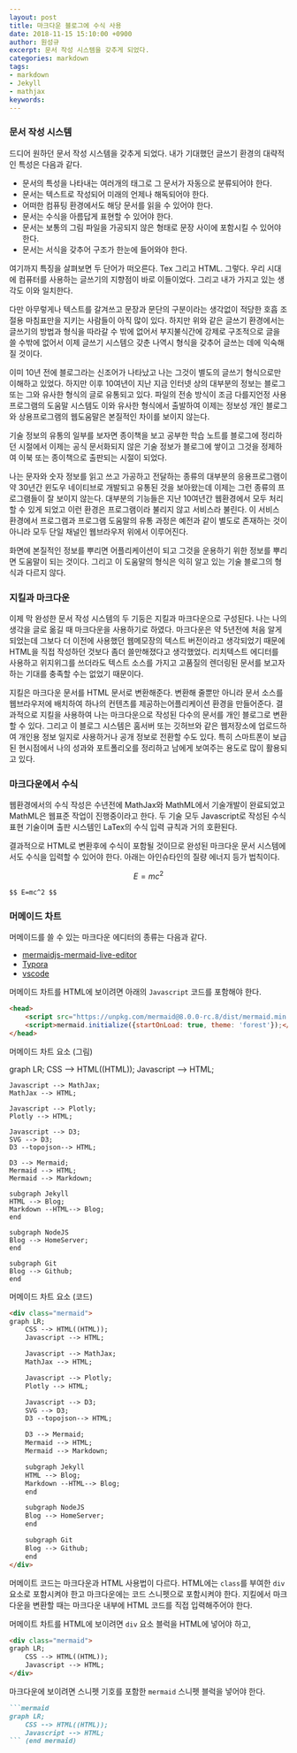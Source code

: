 ```yaml
---
layout: post
title: 마크다운 블로그에 수식 사용
date: 2018-11-15 15:10:00 +0900
author: 원성규
excerpt: 문서 작성 시스템을 갖추게 되었다.
categories: markdown
tags:
- markdown
- Jekyll
- mathjax
keywords:
---
```


### 문서 작성 시스템

드디어 원하던 문서 작성 시스템을 갖추게 되었다. 내가 기대했던 글쓰기 환경의 대략적인 특성은 다음과 같다.

- 문서의 특성을 나타내는 여러개의 태그로 그 문서가 자동으로 분류되어야 한다.
- 문서는 텍스트로 작성되어 미래의 언제나 해독되어야 한다.
- 어떠한 컴퓨팅 환경에서도 해당 문서를 읽을 수 있어야 한다.
- 문서는 수식을 아름답게 표현할 수 있어야 한다.
- 문서는 보통의 그림 파일을 가공되지 않은 형태로 문장 사이에 포함시킬 수 있어야 한다.
- 문서는 서식을 갖추어 구조가 한눈에 들어와야 한다.

여기까지 특징을 살펴보면 두 단어가 떠오른다. Tex 그리고 HTML. 그렇다. 우리 시대에 컴퓨터를 사용하는 글쓰기의 지향점이 바로 이들이었다. 그리고 내가 가지고 있는 생각도 이와 일치한다.

다만 아무렇게나 텍스트를 갈겨쓰고 문장과 문단의 구분이라는 생각없이 적당한 호흡 조절용 마침표만을 지키는 사람들이 아직 많이 있다. 하지만 위와 같은 글쓰기 환경에서는 글쓰기의 방법과 형식을 따라갈 수 밖에 없어서 부지불식간에 강제로 구조적으로 글을 쓸 수밖에 없어서 이제 글쓰기 시스템으 갖춘 나역시 형식을 갖추어 글쓰는 데에 익숙해질 것이다.

이미 10년 전에 블로그라는 신조어가 나타났고 나는 그것이 별도의 글쓰기 형식으로만 이해하고 있었다. 하지만 이후 10여년이 지난 지금 인터넷 상의 대부분의 정보는 블로그 또는 그와 유사한 형식의 글로 유통되고 있다. 파일의 전송 방식이 조금 다를지언정 사용프로그램의 도움말 시스템도 이와 유사한 형식에서 출발하여 이제는 정보성 개인 블로그와 상용프로그램의 웹도움말은 본질적인 차이를 보이지 않는다.

기술 정보의 유통의 일부를 보자면 종이책을 보고 공부한 학습 노트를 블로그에 정리하던 시절에서 이제는 공식 문서화되지 않은 기술 정보가 블로그에 쌓이고 그것을 정제하여 이북 또는 종이책으로 출판되는 시절이 되었다.

나는 문자와 숫자 정보를 읽고 쓰고 가공하고 전달하는 종류의 대부분의 응용프로그램이 약 30년간 윈도우 네이티브로 개발되고 유통된 것을 보아왔는데 이제는 그런 종류의 프로그램들이 잘 보이지 않는다. 대부분의 기능들은 지난 10여년간 웹환경에서 모두 처리할 수 있게 되었고 이런 환경은 프로그램이라 불리지 않고 서비스라 불린다. 이 서비스 환경에서 프로그램과 프로그램 도움말의 유통 과정은 예전과 같이 별도로 존재하는 것이 아니라 모두 단일 채널인 웹브라우저 위에서 이루어진다.

화면에 본질적인 정보를 뿌리면 어플리케이션이 되고 그것을 운용하기 위한 정보를 뿌리면 도움말이 되는 것이다. 그리고 이 도움말의 형식은 익히 알고 있는 기술 블로그의 형식과 다르지 않다.

### 지킬과 마크다운

이제 막 완성한 문서 작성 시스템의 두 기둥은 지킬과 마크다운으로 구성된다. 나는 나의 생각을 글로 옮길 때 마크다운을 사용하기로 하였다. 마크다운은 약 5년전에 처음 알게 되었는데 그보다 더 이전에 사용했던 웹메모장의 텍스트 버전이라고 생각되었기 때문에 HTML을 직접 작성하던 것보다 좀더 쓸만해졌다고 생각했었다. 리치텍스트 에디터를 사용하고 위지위그를 쓰더라도 텍스트 소스를 가지고 고품질의 렌더링된 문서를 보고자 하는 기대를 충족할 수는 없었기 때문이다.

지킬은 마크다운 문서를 HTML 문서로 변환해준다. 변환해 줄뿐만 아니라 문서 소스를 웹브라우저에 배치하여 하나의 컨텐츠를 제공하는어플리케이션 환경을 만들어준다. 결과적으로 지킬을 사용하여 나는 마크다운으로 작성된 다수의 문서를 개인 블로그로 변환할 수 있다. 그리고 이 블로그 시스템은 홈서버 또는 깃허브와 같은 웹저장소에 업로드하여 개인용 정보 일지로 사용하거나 공개 정보로 전환할 수도 있다. 특히 스마트폰이 보급된 현시점에서 나의 성과와 포트폴리오를 정리하고 남에게 보여주는 용도로 많이 활용되고 있다.

### 마크다운에서 수식

웹환경에서의 수식 작성은 수년전에 MathJax와 MathML에서 기술개발이 완료되었고 MathML은 웹표준 작업이 진행중이라고 한다. 두 기술 모두 Javascript로 작성된 수식 표현 기술이며 출판 시스템인 LaTex의 수식 입력 규칙과 거의 호환된다.

결과적으로 HTML로 변환후에 수식이 포함될 것이므로 완성된 마크다운 문서 시스템에서도 수식을 입력할 수 있어야 한다. 아래는 아인슈타인의 질량 에너지 등가 법칙이다.

$$ E=mc^2 $$

```mathjax
$$ E=mc^2 $$
```

### 머메이드 차트

머메이드를 쓸 수 있는 마크다운 에디터의 종류는 다음과 같다.
- [mermaidjs-mermaid-live-editor](https://github.com/mermaidjs/mermaid-live-editor)
- [Typora](https://typora.io/)
- [vscode](https://code.visualstudio.com/)

머메이드 차트를 HTML에 보이려면 아래의 `Javascript` 코드를 포함해야 한다.

```html
<head>
    <script src="https://unpkg.com/mermaid@8.0.0-rc.8/dist/mermaid.min.js"></script>
    <script>mermaid.initialize({startOnLoad: true, theme: 'forest'});</script>
</head>
```

머메이드 차트 요소 (그림)

<div class="mermaid">
graph LR;
    CSS --> HTML((HTML));
    Javascript --> HTML;

    Javascript --> MathJax;
    MathJax --> HTML;

    Javascript --> Plotly;
    Plotly --> HTML;

    Javascript --> D3;
    SVG --> D3;
    D3 --topojson--> HTML;

    D3 --> Mermaid;
    Mermaid --> HTML;
    Mermaid --> Markdown;

    subgraph Jekyll
    HTML --> Blog;
    Markdown --HTML--> Blog;
    end

    subgraph NodeJS
    Blog --> HomeServer;
    end

    subgraph Git
    Blog --> Github;
    end
</div>

머메이드 차트 요소 (코드)

```html
<div class="mermaid">
graph LR;
    CSS --> HTML((HTML));
    Javascript --> HTML;

    Javascript --> MathJax;
    MathJax --> HTML;

    Javascript --> Plotly;
    Plotly --> HTML;

    Javascript --> D3;
    SVG --> D3;
    D3 --topojson--> HTML;

    D3 --> Mermaid;
    Mermaid --> HTML;
    Mermaid --> Markdown;

    subgraph Jekyll
    HTML --> Blog;
    Markdown --HTML--> Blog;
    end

    subgraph NodeJS
    Blog --> HomeServer;
    end

    subgraph Git
    Blog --> Github;
    end
</div>
```

머메이트 코드는 마크다운과 HTML 사용법이 다르다. HTML에는 `class`를 부여한 `div` 요소로 포함시켜야 한고 마크다운에는 코드 스니펫으로 포함시켜야 한다. 지킬에서 마크다운을 변환할 때는 마크다운 내부에 HTML 코드를 직접 입력해주어야 한다.

머메이트 차트를 HTML에 보이려면 `div` 요소 블럭을 HTML에 넣어야 하고, 
```html
<div class="mermaid">
graph LR;
    CSS --> HTML((HTML));
    Javascript --> HTML;
</div>
```

마크다운에 보이려면 스니펫 기호를 포함한 `mermaid` 스니펫 블럭을 넣어야 한다.

```markdown
```mermaid
graph LR;
    CSS --> HTML((HTML));
    Javascript --> HTML;
``` (end mermaid)
```









